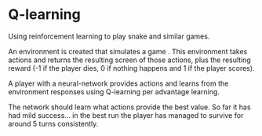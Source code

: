 # Q-learning
Using reinforcement learning to play snake and similar games.

An environment is created that simulates a game . This environment takes actions and returns the resulting screen of those actions, plus the resulting reward (-1 if the player dies, 0 if nothing happens and 1 if the player scores).

A player with a neural-network provides actions and learns from the environment responses using Q-learning per advantage learning.

The network should learn what actions provide the best value. So far it has had mild success... in the best run the player has managed to survive for around 5 turns consistently.